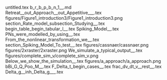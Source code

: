 untitled.tex
b_r_b_p_b_n_1__.md
Retreat__out_Approach__out_Appetitive___.tex
figures/Figure1_introduction3/Figure1_introduction3.png
section_Rate_model_subsection_Studying__.tex
begin_table_begin_tabular_l__.tex
Spiking_Model__.tex
PNs_were_modelled_by_using__.tex
From_the_nonlinear_transformation_we__.tex
section_Spiking_Model_To_test__.tex
figures/cassnaer/cassnaer.png
figures/2xraster/2xraster.png
We_simulate_a_typical_output__.tex
figures/complete_sim_v/complete_sim_v.png
Below_we_show_the_simulation__.tex
figures/a_approach/a_approach.png
bBi_G_Q_Poo_M__.tex
F_Delta_t_begin_cases__.tex
frac_dv_dt_v__rest__.tex
Delta_g__inh_Delta_g___.tex
